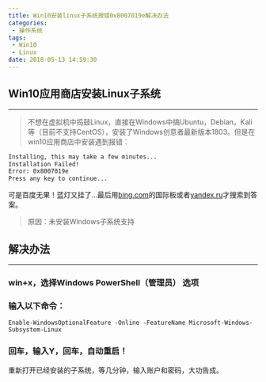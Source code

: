 ```yaml
---
title: Win10安装linux子系统报错0x8007019e解决办法
categories:
 - 操作系统
tags:
 - Win10
 - Linux
date: 2018-05-13 14:59:30
---
```


## Win10应用商店安装Linux子系统

---

> 不想在虚拟机中捣鼓Linux，直接在Windows中搞Ubuntu，Debian，Kali等（目前不支持CentOS），安装了Windows创意者最新版本1803。但是在win10应用商店中安装遇到报错：

```txt
Installing, this may take a few minutes...
Installation Failed!
Error: 0x8007019e
Press any key to continue...
```

可是百度无果！蓝灯又挂了...最后用[bing.com](bing.com)的国际板或者[yandex.ru](yandex.ru)才搜索到答案。

> 原因：未安装Windows子系统支持

<!-- more -->

## 解决办法

 ---

### win+x，选择Windows PowerShell（管理员） 选项
### 输入以下命令：

```doc
Enable-WindowsOptionalFeature -Online -FeatureName Microsoft-Windows-Subsystem-Linux
```

### 回车，输入Y，回车，自动重启！

重新打开已经安装的子系统，等几分钟，输入账户和密码，大功告成。